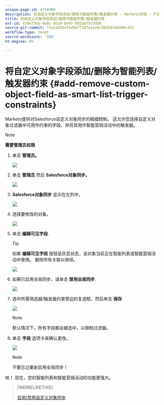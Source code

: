 ```yaml
---
unique-page-id: 4719300
description: 将自定义对象字段添加/删除为智能列表/触发器约束 — Marketo文档 — 产品文档
title: 将自定义对象字段添加/删除为智能列表/触发器约束
exl-id: 639e73eb-9a8c-4b10-8e97-892abf5c5db0
source-git-commit: 72e1d29347bd5b77107da1e9c30169cb6490c432
workflow-type: tm+mt
source-wordcount: '192'
ht-degree: 0%

---
```


# 将自定义对象字段添加/删除为智能列表/触发器约束 {#add-remove-custom-object-field-as-smart-list-trigger-constraints}

Marketo提供对Salesforce自定义对象同步的精细控制。 这允许您选择自定义对象过滤器中可用作约束的字段，并将其用作智能营销活动中的触发器。

>[!NOTE]
>
>**需要管理员权限**

1. 单击 **管理员。**

   ![](assets/image2014-12-10-13-3a9-3a47.png)

1. 单击 **管理员** 然后 **Salesforce对象同步。**

   ![](assets/image2015-12-11-15-3a11-3a41.png)

1. **Salesforce对象同步** 显示在左列中。

   ![](assets/image2015-12-11-15-3a15-3a15.png)

1. 选择要修改的对象。

   ![](assets/image2014-12-10-13-3a10-3a11.png)

1. 单击 **编辑可见字段**.

   >[!TIP]
   >
   >如果 **编辑可见字段** 按钮呈灰显状态，该对象当前正在智能列表或智能营销活动中使用。 删除所有关联以继续。

   ![](assets/image2014-12-10-13-3a10-3a25.png)

1. 如果已启用全局同步，请单击 **禁用全局同步**.

   ![](assets/image2014-12-10-13-3a10-3a36.png)

1. 选中所需筛选器/触发器约束旁边的复选框，然后单击 **保存**.

   ![](assets/image2014-12-10-13-3a10-3a47.png)

   >[!NOTE]
   >
   >默认情况下，所有字段都会被选中，以限制过滤器。

1. 单击 **字段** 选项卡来确认更改。

   ![](assets/image2014-12-10-13-3a10-3a56.png)

   >[!NOTE]
   >
   >不要忘记重新启用全局同步！

哇！ 现在，您的智能列表和智能营销活动的功能更强大。

>[!MORELIKETHIS]
>
>[启用/禁用自定义对象同步](/help/marketo/product-docs/crm-sync/salesforce-sync/setup/optional-steps/enable-disable-custom-object-sync.md)
